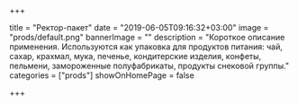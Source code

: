 +++

title = "Ректор-пакет"
date = "2019-06-05T09:16:32+03:00"
image = "prods/default.png"
bannerImage = ""
description = "Короткое описание применения. Используются как упаковка для продуктов питания: чай, сахар, крахмал, мука, печенье, кондитерские изделия, конфеты, пельмени, замороженные полуфабрикаты, продукты снековой группы."
categories = ["prods"]
showOnHomePage = false

+++